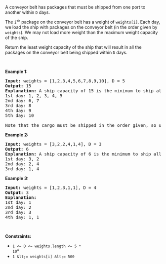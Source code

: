 A conveyor belt has packages that must be shipped from one port to another within `` D `` days.

The <code>i<sup>th</sup></code> package on the conveyor belt has a weight of `` weights[i] ``. Each day, we load the ship with packages on the conveyor belt (in the order given by `` weights ``). We may not load more weight than the maximum weight capacity of the ship.

Return the least weight capacity of the ship that will result in all the packages on the conveyor belt being shipped within `` D `` days.

&nbsp;

__Example 1:__

<pre>
<strong>Input:</strong> weights = [1,2,3,4,5,6,7,8,9,10], D = 5
<strong>Output:</strong> 15
<strong>Explanation:</strong> A ship capacity of 15 is the minimum to ship all the packages in 5 days like this:
1st day: 1, 2, 3, 4, 5
2nd day: 6, 7
3rd day: 8
4th day: 9
5th day: 10

Note that the cargo must be shipped in the order given, so using a ship of capacity 14 and splitting the packages into parts like (2, 3, 4, 5), (1, 6, 7), (8), (9), (10) is not allowed.
</pre>

__Example 2:__

<pre>
<strong>Input:</strong> weights = [3,2,2,4,1,4], D = 3
<strong>Output:</strong> 6
<strong>Explanation:</strong> A ship capacity of 6 is the minimum to ship all the packages in 3 days like this:
1st day: 3, 2
2nd day: 2, 4
3rd day: 1, 4
</pre>

__Example 3:__

<pre>
<strong>Input:</strong> weights = [1,2,3,1,1], D = 4
<strong>Output:</strong> 3
<strong>Explanation:</strong>
1st day: 1
2nd day: 2
3rd day: 3
4th day: 1, 1
</pre>

&nbsp;

__Constraints:__

*   <code>1 &lt;= D &lt;= weights.length &lt;= 5 * 10<sup>4</sup></code>
*   `` 1 &lt;= weights[i] &lt;= 500 ``